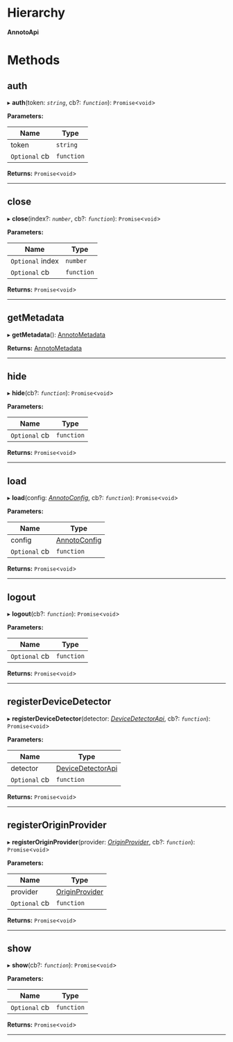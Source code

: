 

# Hierarchy

**AnnotoApi**

# Methods

<a id="auth"></a>

##  auth

▸ **auth**(token: *`string`*, cb?: *`function`*): `Promise`<`void`>

**Parameters:**

| Name | Type |
| ------ | ------ |
| token | `string` |
| `Optional` cb | `function` |

**Returns:** `Promise`<`void`>

___
<a id="close"></a>

##  close

▸ **close**(index?: *`number`*, cb?: *`function`*): `Promise`<`void`>

**Parameters:**

| Name | Type |
| ------ | ------ |
| `Optional` index | `number` |
| `Optional` cb | `function` |

**Returns:** `Promise`<`void`>

___
<a id="getmetadata"></a>

##  getMetadata

▸ **getMetadata**(): [AnnotoMetadata](annoto.annotometadata.md)

**Returns:** [AnnotoMetadata](annoto.annotometadata.md)

___
<a id="hide"></a>

##  hide

▸ **hide**(cb?: *`function`*): `Promise`<`void`>

**Parameters:**

| Name | Type |
| ------ | ------ |
| `Optional` cb | `function` |

**Returns:** `Promise`<`void`>

___
<a id="load"></a>

##  load

▸ **load**(config: *[AnnotoConfig](annotoconfig.annotoconfig-1.md)*, cb?: *`function`*): `Promise`<`void`>

**Parameters:**

| Name | Type |
| ------ | ------ |
| config | [AnnotoConfig](annotoconfig.annotoconfig-1.md) |
| `Optional` cb | `function` |

**Returns:** `Promise`<`void`>

___
<a id="logout"></a>

##  logout

▸ **logout**(cb?: *`function`*): `Promise`<`void`>

**Parameters:**

| Name | Type |
| ------ | ------ |
| `Optional` cb | `function` |

**Returns:** `Promise`<`void`>

___
<a id="registerdevicedetector"></a>

##  registerDeviceDetector

▸ **registerDeviceDetector**(detector: *[DeviceDetectorApi](annoto.devicedetectorapi.md)*, cb?: *`function`*): `Promise`<`void`>

**Parameters:**

| Name | Type |
| ------ | ------ |
| detector | [DeviceDetectorApi](annoto.devicedetectorapi.md) |
| `Optional` cb | `function` |

**Returns:** `Promise`<`void`>

___
<a id="registeroriginprovider"></a>

##  registerOriginProvider

▸ **registerOriginProvider**(provider: *[OriginProvider](annoto.originprovider.md)*, cb?: *`function`*): `Promise`<`void`>

**Parameters:**

| Name | Type |
| ------ | ------ |
| provider | [OriginProvider](annoto.originprovider.md) |
| `Optional` cb | `function` |

**Returns:** `Promise`<`void`>

___
<a id="show"></a>

##  show

▸ **show**(cb?: *`function`*): `Promise`<`void`>

**Parameters:**

| Name | Type |
| ------ | ------ |
| `Optional` cb | `function` |

**Returns:** `Promise`<`void`>

___

